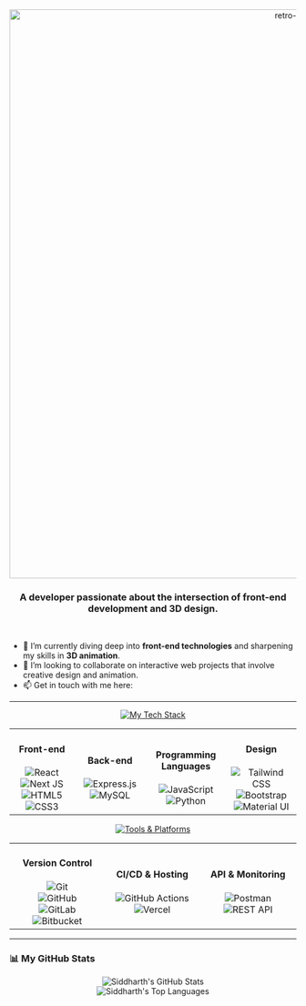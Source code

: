 <div align="center">
  <img src="https://raw.githubusercontent.com/Maiiialen/Maiiialen/master/resources/header_black.gif" width="1000" alt="retro-header"/>
</div>

<h3 align="center">A developer passionate about the intersection of front-end development and 3D design.</h3>

<br>

- 🌱 I’m currently diving deep into **front-end technologies** and sharpening my skills in **3D animation**.
- 👯 I’m looking to collaborate on interactive web projects that involve creative design and animation.
- 📫 Get in touch with me here:

<p align="left">
  </p>

---

<div align="center">
  <a href="https://git.io/typing-svg">
    <img src="https://readme-typing-svg.demolab.com?font=Fira+Code&weight=600&size=25&duration=4000&pause=500&color=3397F7&center=true&vCenter=true&width=435&lines=My+Tech+Stack" alt="My Tech Stack" />
  </a>
</div>

<table align="center">
  <tr>
    <td align="center" width="150">
      <h4 align="center">Front-end</h4>
      <img src="https://img.shields.io/badge/react-%2320232A.svg?style=for-the-badge&logo=react&logoColor=%2361DAFB" alt="React"/>
      <br>
      <img src="https://img.shields.io/badge/Next-black?style=for-the-badge&logo=next.js&logoColor=white" alt="Next JS"/>
      <br>
      <img src="https://img.shields.io/badge/html5-%23E34F26.svg?style=for-the-badge&logo=html5&logoColor=white" alt="HTML5"/>
      <br>
      <img src="https://img.shields.io/badge/css3-%231572B6.svg?style=for-the-badge&logo=css3&logoColor=white" alt="CSS3"/>
    </td>
    <td align="center" width="150">
      <h4 align="center">Back-end</h4>
      <img src="https://img.shields.io/badge/express.js-%23404d59.svg?style=for-the-badge&logo=express&logoColor=%2361DAFB" alt="Express.js"/>
      <br>
       <img src="https://img.shields.io/badge/mysql-%2300f.svg?style=for-the-badge&logo=mysql&logoColor=white" alt="MySQL"/>
    </td>
    <td align="center" width="150">
      <h4 align="center">Programming Languages</h4>
      <img src="https://img.shields.io/badge/javascript-%23323330.svg?style=for-the-badge&logo=javascript&logoColor=%23F7DF1E" alt="JavaScript"/>
      <br>
      <img src="https://img.shields.io/badge/python-3670A0?style=for-the-badge&logo=python&logoColor=ffdd54" alt="Python"/>
    </td>
     <td align="center" width="150">
      <h4 align="center">Design</h4>
       <img src="https://img.shields.io/badge/Tailwind_CSS-38B2AC?style=for-the-badge&logo=tailwind-css&logoColor=white" alt="Tailwind CSS"/>
      <br>
       <img src="https://img.shields.io/badge/Bootstrap-563D7C?style=for-the-badge&logo=bootstrap&logoColor=white" alt="Bootstrap"/>
      <br>
       <img src="https://img.shields.io/badge/Material--UI-0081CB?style=for-the-badge&logo=material-ui&logoColor=white" alt="Material UI"/>
    </td>
  </tr>
</table>

<div align="center">
  <a href="https://git.io/typing-svg">
    <img src="https://readme-typing-svg.demolab.com?font=Fira+Code&weight=600&size=25&duration=4000&pause=500&color=3397F7&center=true&vCenter=true&width=435&lines=Tools+%26+Platforms" alt="Tools & Platforms" />
  </a>
</div>

<table align="center">
  <tr>
    <td align="center" width="170">
      <h4 align="center">Version Control</h4>
      <img src="https://img.shields.io/badge/GIT-E44C30?style=for-the-badge&logo=git&logoColor=white" alt="Git"/>
      <br>
      <img src="https://img.shields.io/badge/GitHub-100000?style=for-the-badge&logo=github&logoColor=white" alt="GitHub"/>
      <br>
      <img src="https://img.shields.io/badge/GitLab-330F63?style=for-the-badge&logo=gitlab&logoColor=white" alt="GitLab"/>
      <br>
      <img src="https://img.shields.io/badge/Bitbucket-0747a6?style=for-the-badge&logo=bitbucket&logoColor=white" alt="Bitbucket"/>
    </td>
    <td align="center" width="170">
      <h4 align="center">CI/CD & Hosting</h4>
      <img src="https://img.shields.io/badge/GitHub_Actions-2088FF?style=for-the-badge&logo=github-actions&logoColor=white" alt="GitHub Actions"/>
      <br>
      <img src="https://img.shields.io/badge/Vercel-000000?style=for-the-badge&logo=vercel&logoColor=white" alt="Vercel"/>
    </td>
    <td align="center" width="170">
      <h4 align="center">API & Monitoring</h4>
      <img src="https://img.shields.io/badge/Postman-FF6C37?style=for-the-badge&logo=postman&logoColor=white" alt="Postman"/>
      <br>
      <img src="https://img.shields.io/badge/rest%20api-404d59.svg?style=for-the-badge&logo=api&logoColor=white" alt="REST API"/>
    </td>
  </tr>
</table>

---

### 📊 My GitHub Stats

<p align="center">
  <img src="https://github-readme-stats.vercel.app/api?username=Siddharth8912&show_icons=true&theme=dracula" alt="Siddharth's GitHub Stats"/>
  <br/>
  <img src="https://github-readme-stats.vercel.app/api/top-langs/?username=Siddharth8912&layout=compact&langs_count=8&theme=dracula" alt="Siddharth's Top Languages"/>
</p>
